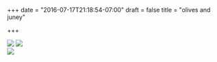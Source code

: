 +++
date = "2016-07-17T21:18:54-07:00"
draft = false
title = "olives and juney"

+++

![](https://d17enza3bfujl8.cloudfront.net/20160717_01_92.jpg)
![](https://d17enza3bfujl8.cloudfront.net/20160717_01_96.jpg)
<br>
![](https://d17enza3bfujl8.cloudfront.net/20160717_01_112.jpg)
